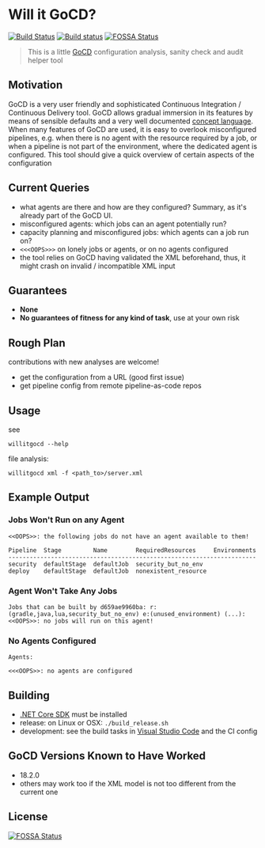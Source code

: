 # Will it GoCD?

[![Build Status](https://travis-ci.org/d-led/will_it_go_cd.svg?branch=master)](https://travis-ci.org/d-led/will_it_go_cd) [![Build status](https://ci.appveyor.com/api/projects/status/bdhlyf1x1aij6c6u/branch/master?svg=true)](https://ci.appveyor.com/project/d-led/will-it-go-cd/branch/master)
[![FOSSA Status](https://app.fossa.io/api/projects/git%2Bgithub.com%2Fd-led%2Fwill_it_go_cd.svg?type=shield)](https://app.fossa.io/projects/git%2Bgithub.com%2Fd-led%2Fwill_it_go_cd?ref=badge_shield)

> This is a little [GoCD](https://www.gocd.org) configuration analysis, sanity check and audit helper tool

## Motivation

GoCD is a very user friendly and sophisticated Continuous Integration / Continuous Delivery tool. GoCD allows gradual immersion in its features by means of sensible defaults and a very well documented [concept language](https://docs.gocd.org/current/introduction/concepts_in_go.html). When many features of GoCD are used, it is easy to overlook misconfigured pipelines, e.g. when there is no agent with the resource required by a job, or when a pipeline is not part of the environment, where the dedicated agent is configured. This tool should give a quick overview of certain aspects of the configuration

## Current Queries

- what agents are there and how are they configured? Summary, as it's already part of the GoCD UI.
- misconfigured agents: which jobs can an agent potentially run?
- capacity planning and misconfigured jobs: which agents can a job run on?
- `<<<OOPS>>>` on lonely jobs or agents, or on no agents configured
- the tool relies on GoCD having validated the XML beforehand, thus, it might crash on invalid / incompatible XML input

## Guarantees

- **None**
- **No guarantees of fitness for any kind of task**, use at your own risk

## Rough Plan

contributions with new analyses are welcome!

- get the configuration from a URL (good first issue)
- get pipeline config from remote pipeline-as-code repos

## Usage

see

```
willitgocd --help
```

file analysis:

```
willitgocd xml -f <path_to>/server.xml
```

## Example Output

### Jobs Won't Run on any Agent

```
<<OOPS>>: the following jobs do not have an agent available to them!

Pipeline  Stage         Name        RequiredResources     Environments
----------------------------------------------------------------------
security  defaultStage  defaultJob  security_but_no_env
deploy    defaultStage  defaultJob  nonexistent_resource
```

### Agent Won't Take Any Jobs

```
Jobs that can be built by d659ae9960ba: r:(gradle,java,lua,security_but_no_env) e:(unused_environment) (...):
<<OOPS>>: no jobs will run on this agent!
```

### No Agents Configured

```
Agents:

<<<OOPS>>: no agents are configured
```

## Building

- [.NET Core SDK](https://dotnet.microsoft.com) must be installed
- release: on Linux or OSX: `./build_release.sh`
- development: see the build tasks in [Visual Studio Code](https://code.visualstudio.com) and the CI config

## GoCD Versions Known to Have Worked

- 18.2.0
- others may work too if the XML model is not too different from the current one


## License
[![FOSSA Status](https://app.fossa.io/api/projects/git%2Bgithub.com%2Fd-led%2Fwill_it_go_cd.svg?type=large)](https://app.fossa.io/projects/git%2Bgithub.com%2Fd-led%2Fwill_it_go_cd?ref=badge_large)